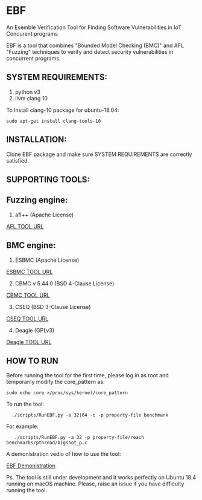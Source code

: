# EBF
An Esemble Verification Tool for Finding Software Vulnerabilities in IoT Concurent programs


EBF is a tool that combines "Bounded Model Checking (BMC)" and AFL "Fuzzing" techniques to verify and detect security vulnerabilities in concurrent programs.
## SYSTEM REQUIREMENTS:
1. python v3
2. llvm clang 10

To Install clang-10 package for ubuntu-18.04:

` sudo apt-get install clang-tools-10
`
## INSTALLATION:
Clone EBF package and make sure SYSTEM REQUIREMENTS are correctly satisfied.

## SUPPORTING TOOLS:
## Fuzzing engine:

1. afl++ (Apache License)

[AFL TOOL URL](https://github.com/AFLplusplus/AFLplusplus )

 
## BMC engine:
1. ESBMC (Apache License)

[ESBMC TOOL URL](https://github.com/esbmc/esbmc)

2. CBMC v 5.44.0 (BSD 4-Clause License)

[CBMC TOOL URL](https://github.com/diffblue/cbmc)

3. CSEQ (BSD 3-Clause License)

[CSEQ TOOL URL](http://www.southampton.ac.uk/~gp1y10/cseq/cseq.html)

4. Deagle (GPLv3)

[Deagle TOOL URL](https://github.com/thufv/Deagle)


## HOW TO RUN
Before running the tool for the first time, please log in as root and temporarily modify the core_pattern as:

` sudo echo core >/proc/sys/kernel/core_pattern
`

To run the tool:

`   ./scripts/RunEBF.py -a 32|64 -c -p property-file benchmark 
`

For example:

`    ./scripts/RunEBF.py -a 32 -p property-file/reach benchmarks/pthread/bigshot_p.c
`

A demonistration vedio of how to use the tool:

[EBF Demonistration](https://video.manchester.ac.uk/faculties/eb93b3a8b5a268cd92d4a041fcd72231/9c174f87-532a-487a-b4a1-a2f166fef270/)

Ps. The tool is still under development and it works perfectly on Ubuntu 18.4 running on macOS machine. Please, raise an issue if you have difficulty running the tool.
